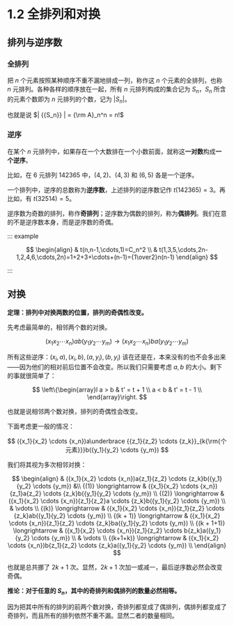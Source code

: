 # 1.2 全排列和对换

## 排列与逆序数

### 全排列

把 $n$ 个元素按照某种顺序不重不漏地排成一列，称作这 $n$ 个元素的全排列，也称 $n$ 元排列。各种各样的顺序放在一起，所有 $n$ 元排列构成的集合记为 $S_n$，$S_n$ 所含的元素个数即为 $n$ 元排列的个数，记为 $| {{S_n}} |$。

也就是说 $| {{S_n}} | = {\rm A}_n^n = n!$

### 逆序

在某个 $n$ 元排列中，如果存在一个大数排在一个小数前面，就称这**一对数**构成**一个逆序**。

比如，在 6 元排列 $142365$ 中，$(4,2)$、$(4,3)$ 和 $(6,5)$ 各是一个逆序。

一个排列中，逆序的总数称为**逆序数**，上述排列的逆序数记作 $t(142365) = 3$。再比如，有 $t(32514)=5$。

逆序数为奇数的排列，称作**奇排列**；逆序数为偶数的排列，称为**偶排列**。我们在意的不是逆序数本身，而是逆序数的奇偶。

::: example

$$
\begin{align}
& t(n,n-1,\cdots,1)=C_n^2 \\
& t(1,3,5,\cdots,2n-1,2,4,6,\cdots,2n)=1+2+3+\cdots+(n-1)={1\over2}n(n-1)
\end{align}
$$

:::

## 对换

**定理：排列中对换两数的位置，排列的奇偶性改变。**

先考虑最简单的，相邻两个数的对换。

$$
({x_1}{x_2} \cdots {x_n})ab({y_1}{y_2} \cdots {y_m}) \to ({x_1}{x_2} \cdots {x_n})ba({y_1}{y_2} \cdots {y_m})
$$

所有这些逆序：$({x_i},a),({x_i},b),(a,{y_i}),(b,{y_i})$ 该在还是在，本来没有的也不会多出来——因为他们的相对前后位置不会改变。所以我们只需要考虑 $a,b$ 的大小。剩下的事就很简单了：

$$
\left\{\begin{array}l
   a > b & t' = t + 1 \\
   a < b & t' = t - 1 \\
\end{array}\right.
$$

也就是说相邻两个数对换，排列的奇偶性会改变。

下面考虑更一般的情况：

$$
({x_1}{x_2} \cdots {x_n})a\underbrace {{z_1}{z_2} \cdots {z_k}}_{k{\rm{个元素}}}b({y_1}{y_2} \cdots {y_m})
$$

我们将其视为多次相邻对换：

$$
\begin{align}
  & ({x_1}{x_2} \cdots {x_n})a{z_1}{z_2} \cdots {z_k}b({y_1}{y_2} \cdots {y_m}) &\\
   {(1)}
 \longrightarrow & ({x_1}{x_2} \cdots {x_n}){z_1}a{z_2} \cdots {z_k}b({y_1}{y_2} \cdots {y_m}) \\
   {(2)}
 \longrightarrow & ({x_1}{x_2} \cdots {x_n}){z_1}{z_2}a \cdots {z_k}b({y_1}{y_2} \cdots {y_m}) \\
   & \vdots  \\
  {(k)}
 \longrightarrow & ({x_1}{x_2} \cdots {x_n}){z_1}{z_2} \cdots {z_k}ab({y_1}{y_2} \cdots {y_m}) \\
 {(k + 1)}
 \longrightarrow & ({x_1}{x_2} \cdots {x_n}){z_1}{z_2} \cdots {z_k}ba({y_1}{y_2} \cdots {y_m}) \\
 {(k + 1+1)}
 \longrightarrow & ({x_1}{x_2} \cdots {x_n}){z_1}{z_2} \cdots b{z_k}a({y_1}{y_2} \cdots {y_m}) \\
   & \vdots  \\
   {(k+1+k)}
 \longrightarrow & ({x_1}{x_2} \cdots {x_n})b{z_1}{z_2} \cdots {z_k}a({y_1}{y_2} \cdots {y_m}) \\
\end{align}
$$

也就是总共挪了 $2k+1$ 次。显然，$2k+1$ 次加一或减一，最后逆序数必然会改变奇偶。

**推论：对于任意的 $S_n$，其中的奇排列和偶排列的数量必然相等。**

因为把其中所有的排列的前两个数对换，奇排列都变成了偶排列，偶排列都变成了奇排列，而且所有的排列依然不重不漏。显然二者的数量相同。
